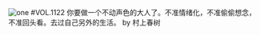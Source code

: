 ![one](http://image.wufazhuce.com/FtlVWwPqd3r8l6Iqi1I-wzAc652O)
#VOL.1122
你要做一个不动声色的大人了。不准情绪化，不准偷偷想念，不准回头看。去过自己另外的生活。 by 村上春树